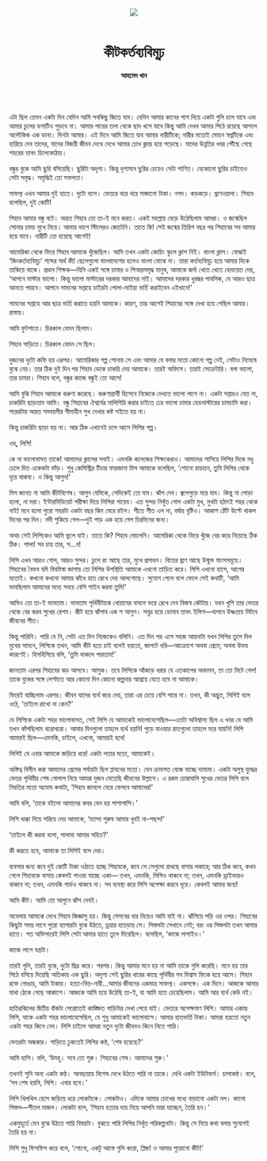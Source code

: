 <div align=center>
<img src=https://images.prothomalo.com/prothomalo-bangla%2F2022-02%2F09732f43-d908-46f9-bc35-dc21df717865%2Fkingkortobbobimud.jpg?rect=0%2C83%2C1200%2C630&w=1200&ar=40%3A21&auto=format%2Ccompress&ogImage=true&mode=crop&overlay=&overlay_position=bottom&overlay_width_pct=1 />
<br><br>
<h1>কীটকর্তব্যবিমূঢ়</h1> 
<h4>আহমেদ খান</h4>
<br><br>
</div>

এটা ছিল তেমন একটা দিন যেদিন আমি সবকিছু জিতে যাব। যেদিন আমার কানের পাশ দিয়ে একটা গুলি চলে যাবে এবং আমার চুলের ডগাটিও পুড়বে না। আমার পায়ের তলা থেকে ছাদ খসে যাবে কিন্তু আমি দেখব আমার পিঠে রয়েছে আসলে অলৌকিক এক ডানা। দিনটা আমার। এই দিনে আমি জিতে যাব আমার নারীটিকে; নারীর মতোই মোহন স্বপ্নটিকে এবং হারিয়ে দেব তাদের, যাদের বিজয়ী জীবন দেখে দেখে আমার চোখ ক্লান্ত হয়ে পড়েছে। যাদের উন্নতির খবর পৌঁছে গেছে শহরের তাবৎ চিলেকোঠায়।

বন্ধুর বুকে আমি ছুরি বসিয়েছি। ছুরিটা অদৃশ্য। কিন্তু দৃশ্যমান ছুরির চেয়েও সেটা শাণিত। যেকোনো ছুরির চাইতেও সেটা সমৃদ্ধ। সমৃদ্ধিই তো সফলতা।

সাফল্য এখন আমার দুই হাতে। দুটো ব্যাগ। ভেতরে থরে থরে সাজানো টাকা। নগদ। কড়কড়ে। ঘ্রাণওয়ালা। শিহাব বলেছিল, দুই কোটি!

শিহাব আমার বন্ধু বটে। অন্তত শিহাব তো তা-ই মনে করত। একই মহল্লায় বেড়ে উঠেছিলাম আমরা। ও জন্মেছিল সোনার চামচ মুখে নিয়ে। আমার ভাগে স্টিলেরও জোটেনি। তাতে কি! সেই জন্মের তিরিশ বছর পর শিহাবের সব আমার হয়ে যাবে। নারীটি তো হয়েছে আগেই!

আমেরিকা থেকে ফিরে শিহাব আমাকে খুঁজেছিল। আমি তখন একটা কোচিং স্কুলে ক্লাস নিই। বাংলা ক্লাস। বোঝাই ‘কিংকর্তব্যবিমূঢ়’ শব্দের অর্থ কী! ছেলেগুলো বাংলাদেশের হলেও বাংলা বোঝে না। তারা কর্তব্যবিমূঢ় হয়ে আমার দিকে তাকিয়ে থাকে। প্রধান শিক্ষক—যিনি একই সঙ্গে চামার ও পিআরসমৃদ্ধ মানুষ, আমাকে জর্দা খেতে খেতে হেদায়েত দেয়, ‘আপনে মাস্টার ভালো। কিন্তু ভালো মাস্টারের দরকার আমাদের নাই। আমাদের দরকার ধুরন্ধর পাবলিক, যে আরও ছাত্র আনতে পারবে। আপনে সামনের সপ্তাহে চাইরটা পোলা-মাইয়া ভর্তি করাইবেন এইখানে!’

সামনের সপ্তাহে আর ছাত্র ভর্তি করাতে হয়নি আমাকে। কারণ, তার আগেই শিহাবের সঙ্গে দেখা হয়ে গেছিল আমার। রাস্তায়।

আমি ফুটপাতে। চিরকাল যেমন ছিলাম।

শিহাব গাড়িতে। চিরকাল যেমন সে ছিল।

দুজনের দুটো কফি হয় এরপর। আমেরিকার গল্প শোনায় সে এবং আমার যে বলার মতো কোনো গল্প নেই, সেটাও নিমেষে বুঝে নেয়। তার ঠিক দুই দিন পর শিহাব ডেকে চাকরি দেয় আমাকে। তারই অফিসে। তারই সেক্রেটারি। বলা ভালো, তার চামচা। শিহাব বলে, বন্ধুর কাজে বন্ধুই তো আসে!

আমি বুঝি শিহাব আমাকে করুণা করেছে। করুণাপ্রার্থী হিসেবে নিজেকে দেখতে ভালো লাগে না। একটা সপ্তাহও যেত না, চাকরিটা ছাড়তাম আমি। বন্ধু শিহাবের ঐশ্বর্যের মালিগিরি করার চাইতে ঢের ভালো চামার হেডমাস্টারের চামচামি করা। পরেরটায় অন্তত সমবয়সীর সীমাহীন সুখ দেখার কষ্ট সইতে হয় না।

কিন্তু চাকরিটা ছাড়া হয় না। আর ঠিক এখানেই চলে আসে লিপির গল্প।

ওহ্, লিপি!

কে না ভালোবাসত তাকে! আমাদের ক্লাসের সবাই। এমনকি কলেজের শিক্ষকেরাও। আমাদের শাসিয়ে লিপির দিকে মধু ঢেলে দিত একেকটা ভাঁড়। শুধু কেমিস্ট্রির টিচার ফারজানা মিস আমাকে বলেছিল, ‘শোনো রায়হান, তুমি লিপির থেকে দূরে থাকবা। ও কিন্তু আগুন!’

মিস জানত না আমি কীটবিশেষ। আগুন যেদিকে, সেদিকেই তো যাব। ঝাঁপ দেব। জ্বলেপুড়ে মরে যাব। কিন্তু না পোড়া হলো, না মরা। ইন্টারমিডিয়েট পরীক্ষা দিয়ে লিপিরা গায়েব। এত সুন্দর নিখুঁত গোল একটা মুখ, মুখটা হঠাৎই শহর থেকে নাই! মনে হলো পুরো শহরটা একটা বছর ঝিম মেরে রইল। শীতে শীত এল না, বর্ষায় বৃষ্টিও। আকাশ ঠোঁট উল্টে থাকল দিনের পর দিন। নদী শুকিয়ে গেল—দুই পাড় এক হয়ে গেল চিরদিনের জন্য।

অথচ সেই লিপিকেও আমি ভুলে যাই। তাতে কি? শিহাব ভোলেনি। আমেরিকা থেকে ফিরে খুঁজে বের করে নিয়েছে ঠিক ঠিক। শালা! সব চায় তার, স...ব!

লিপি এখন আরও গোল, আরও সুন্দর। চুলে রং আছে তার, মুখে প্রসাধন। বিত্তের ঘ্রাণ আছে উন্মুক্ত মাংসসমূহে। শিহাবের বৈভব যদি বিবমিষা জাগায় তো লিপির উপস্থিতি আমাকে এখনো তাড়িত করে। লিপি এখনো হাসে, আগের মতোই। কখনো কখনো আমার কাঁধে হাত রেখে দেয় আলগোছে। সুযোগ পেলে বলে ফেলে সেই কথাটি, ‘আমি ভাবছিলাম আমাদের মধ্যে সবচে বেশি শাইন করবা তুমি!’

আমিও তো তা-ই ভাবতাম। ভাবতাম পৃথিবীটাকে খোয়াবের বাবলে ভরে রেখে দেব নিজস্ব কৌটায়। যখন খুশি তার ভেতর থেকে বের করব সুখের রেশম। কীট হয়ে ঝাঁপাব এক শ আগুন। সমুদ্র হয়ে ডোবাব তাবৎ ইলিশ—যাপনে উষ্ণতায় মিটবে জীবনের শীত।

কিন্তু পারিনি। পারি যে নি, সেটা এত দিন নিজেকেও বলিনি। এত দিন পর এসে সহজ আয়নাটা যখন লিপির তুলে দিল মুখের সামনে, লিপিকে তখন, আমি কীট হতে চাই বলেই হয়তো, জাপটে ধরি—আক্রোশে অথবা প্রেমে; অথবা উভয় কারণেই। হিসহিসিয়ে বলি, ‘তুমি থাকলে পারতাম!’

জানতাম এরপর শিহাবের ঝড় আসবে। আসুক। তবে লিপিকে আঁকড়ে ধরার যে এতকালের অবদমন, তা তো মিটে গেল! তাকে বুকের সঙ্গে লেপ্টাতে আর কোনো দিন কোনো কল্পনার আশ্রয়ে যেতে হবে না আমাকে।

ফিরেই যাচ্ছিলাম এরপর। জীবন যাদের ব্যর্থ করে দেয়, তারা এর চেয়ে বেশি পারে না। তখন, কী অদ্ভুত, লিপিই বলে ওঠে, ‘তাইলে রাখো না কেন?’

যে লিপিকে একটা শহর ভালোবাসত, সেই লিপি যে আমাকেই ভালোবেসেছিল—এতটা অবিশ্বাস্য ছিল এ খবর যে আমি তখন কাঁপছিলাম থরোথরো। আমার দিনগুলো তাহলে ব্যর্থ হয়নি! পুড়ে যাওয়ার রাতগুলো তাহলে মরে যায়নি! লিপি আমারই ছিল—এমনকি, চাইলে, এখনো, আমারই হবে!

লিপিই যে এবার আমাকে জড়িয়ে ধরে! একটা লতার মতো, আমাকেই।

অস্তিত্ব বিলীন করা আমাদের প্রেমের পর্যায়টা ছিল প্লাবনের মতো। যেন ক্রমাগত বেজে যাচ্ছে দামামা। একটা অসুস্থ যুদ্ধের ভেতর পৃথিবীর শেষ গোলাপ নিয়ে আমরা দুজন মেতেছি জীবনের উল্লাসে। এ রকম চোরাবালি সুখের ভেতর লিপি বলে নিয়তির মতো অমোঘ কথাটা, ‘শিহাব জানলে মেরে ফেলবে আমাদের!’

আমি বলি, ‘তাকে বইলো আমাদের কবর যেন হয় পাশাপাশি।’

লিপি ধাক্কা দিয়ে সরিয়ে দেয় আমাকে, ‘ম্যান্দা পুরুষ আমার খুবই না-পছন্দ!’

‘তাইলে কী করবা বলো, পালাবা আমার সহিত?’

কী করতে হবে, আমাকে তা লিপিই বলে দেয়।

ব্যবসার জন্য কবে দুই কোটি টাকা ওঠাতে হচ্ছে শিহাবকে, কবে সে সেগুলো রাখছে বাসার লকারে; আর ঠিক কবে, কখন গেলে শিহাবকে বাসায় কেবলই পাওয়া যাচ্ছে একা— তখন, এমনকি, লিপিও থাকবে না; তখন, এমনকি ড্রাইভারও থাকবে না; তখন, এমনকি গার্ডও থাকবে না। সব ব্যবস্থা করে লিপি অপেক্ষা করবে দূরে। কেবলই আমার জন্য!

আমি কীট। আমি তো আগুনে ঝাঁপ দেবই।

অবেলায় আমাকে দেখে শিহাব জিজ্ঞাসু হয়। কিন্তু সেসবের ধার দিয়েও আমি যাই না। ঝাঁপিয়ে পড়ি ওর ওপর। শিহাবের কিছুটা সময় লাগে পুরো ব্যাপারটা বুঝে উঠতে, ড্রয়ার হাতড়ায় সে। পিস্তলটা সেখানে নেই; বরং ওর পিস্তলটা তখন আমার হাতে। গত অভিসারেই লিপি সেটা আমার হাতে তুলে দিয়েছিল। বলেছিল, ‘কাজে লাগাইও।’

কাজে লাগে যন্ত্রটা।

তারই গুলি, তারই বুকে, দুটো ছিদ্র করে। পরপর। কিন্তু আমার মনে হয় না আমি তাকে গুলি করেছি। মনে হয় তার পিঠে বসিয়ে দিয়েছি অতিকায় এক ছুরি। অদৃশ্য সেই ছুরির ধারের কাছে পৃথিবীর সব বিশ্বাস ফিকে হয়ে আসে। শিহাব রক্তে গোঙায়, আমি টাকায়। হত্যা-বিত্ত-নারী...আমার জীবনের একমাত্র সাফল্য। একসঙ্গে। এক দিনে। আজকে আমার মাথা ঠেকে গেছে আকাশে। আজকে আমি হয়ে উঠেছি তা-ই, যা আমি হতে চেয়েছিলাম। আমি আর ব্যর্থ কেউ নই।

হাতিরঝিলের দ্বিতীয় বাঁকটা পেরোতেই কাঙ্ক্ষিত গাড়িটার দেখা পেয়ে যাই। ভেতরে অপেক্ষমাণ লিপি। আমার একান্ত লিপি, যাকে একটা শহর ভালোবেসেছিল, যে শুধু আমাকেই ভালোবাসে। আমার হাতভর্তি টাকা। আমরা হয়তো নতুন একটা শহর কিনে নেব। লিপি চাইলে আমরা নতুন দুটো জীবনও কিনে নিতে পারি।

ভেতরটা অন্ধকার। গাড়িতে ঢুকতেই লিপির কণ্ঠ, ‘শেষ হয়েছে?’

আমি হাসি। বলি, ‘উমহু। সবে তো শুরু। শিহাবের শেষ। আমাদের শুরু।’

তখনই শুনি অন্য একটা কণ্ঠ। আবছায়ায় বিশেষ দেখে উঠতে পারি না তাকে। দেখি একটা ইউনিফর্ম। চাপাকণ্ঠ। বলে, ‘সব শেষ হয়নি, লিপি। এবার হবে।’

লিপি খিলখিল হেসে জড়িয়ে ধরে লোকটাকে। লোকটাও। এদিকে আমার চোখের মধ্যে বাড়ানো একটা নল। কালো পিস্তল—শীতল মাজল। লোকটা বলে, ‘শিহাব হত্যার দায় নিয়ে আপনি মারা যাচ্ছেন, তৈরি হন।’

একমুহূর্তে যেন বুঝে উঠতে পারি বিষয়টা। বুঝতে পারি লিপির নিখুঁত পরিকল্পনাটা। কিন্তু সে নিয়ে কথা বলার সুযোগই তৈরি হয় না।

লিপি শুধু ফিসফিস করে বলে, ‘শোনো, একটু আস্তে গুলি করো, প্লিজ! ও আমার পুরোনো কীট!’

